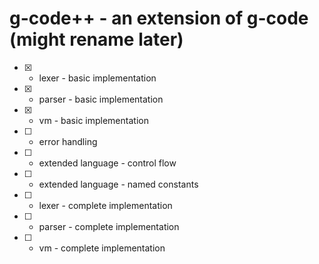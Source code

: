 # g-code++ - an extension of g-code (might rename later)

- [x] - lexer - basic implementation
- [x] - parser - basic implementation
- [x] - vm - basic implementation
- [ ] - error handling
- [ ] - extended language - control flow
- [ ] - extended language - named constants
- [ ] - lexer - complete implementation
- [ ] - parser - complete implementation
- [ ] - vm - complete implementation
